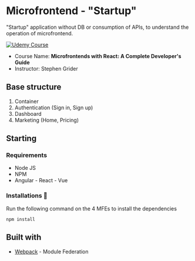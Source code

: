 # Microfrontend - "Startup"

"Startup" application without DB or consumption of APIs, to understand the operation of microfrontend.

[![Udemy Course][udemy-image]][udemy-url]

- Course Name: **Microfrontends with React: A Complete Developer's Guide**
- Instructor: Stephen Grider

## Base structure

1. Container
2. Authentication (Sign in, Sign up)
3. Dashboard
4. Marketing (Home, Pricing)

## Starting

### Requirements

- Node JS
- NPM
- Angular - React - Vue

### Installations 🔧

Run the following command on the 4 MFEs to install the dependencies

```
npm install
```

## Built with

- [Webpack](https://webpack.js.org/) - Module Federation

<!-- Markdown links -->

[udemy-image]: https://img.shields.io/badge/Udemy-EC5252?style=for-the-badge&logo=Udemy&logoColor=white
[udemy-url]: https://www.udemy.com/course/microfrontend-course/

